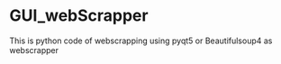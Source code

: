 # GUI_webScrapper


This is python code of webscrapping using pyqt5 or Beautifulsoup4 as webscrapper
